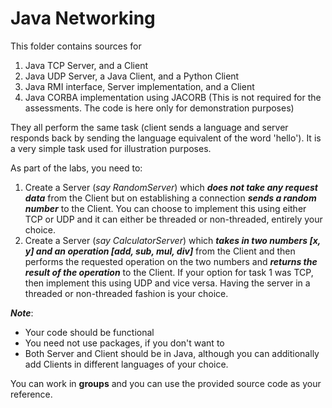 # Java Networking 
This folder contains sources for 
1. Java TCP Server, and a Client
2. Java UDP Server, a Java Client, and a Python Client
3. Java RMI interface, Server implementation, and a Client
4. Java CORBA implementation using JACORB (This is not required for the assessments. The code is here only for demonstration purposes)

They all perform the same task (client sends a language and server responds back by sending the language equivalent of the word 'hello'). It is a very simple task used for illustration purposes. 

As part of the labs, you need to:

1. Create a Server (*say RandomServer*) which **_does not take any request data_** from the Client but on establishing a connection **_sends a random number_** to the Client. You can choose to implement this using either TCP or UDP and it can either be threaded or non-threaded, entirely your choice.
2. Create a Server (*say CalculatorServer*) which **_takes in two numbers [x, y] and an operation [add, sub, mul, div]_** from the Client and then performs the requested operation on the two numbers and **_returns the result of the operation_** to the Client. If your option for task 1 was TCP, then implement this using UDP and vice versa. Having the server in a threaded or non-threaded fashion is your choice.

**_Note_**:
* Your code should be functional 
* You need not use packages, if you don't want to
* Both Server and Client should be in Java, although you can additionally add Clients in different languages of your choice. 

You can work in **groups** and you can use the provided source code as your reference. 
